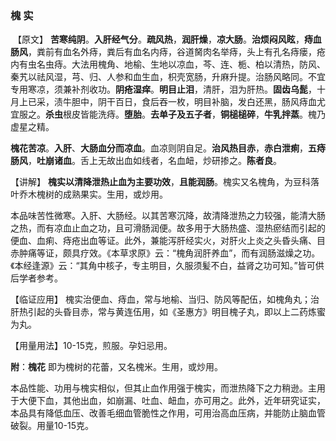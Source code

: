 ###  槐     实


​    【原文】  **苦寒纯阴**。**入肝经气分**。**疏风热**，**润肝燥**，**凉大肠**。**治烦闷风眩**，**痔血肠风**，粪前有血名外痔，粪后有血名内痔，谷道胬肉名举痔，头上有孔名痔瘘，疮内有虫名虫痔。大法用槐角、地榆、生地以凉血，芩、连、栀、柏以清热，防风、秦艽以祛风湿，芎、归、人参和血生血，枳壳宽肠，升麻升提。治肠风略同。不宜专用寒凉，须兼补剂收功。**阴疮湿痒**。**明目止泪**，清肝，泪为肝热。**固齿乌髭**，十月上已采，渍牛胆中，阴干百日，食后吞一枚，明目补脑，发白还黑，肠风痔血尤宜服之。**杀虫**根皮皆能洗痔。**堕胎**。**去单子及五子者**，**铜槌槌碎**，**牛乳拌蒸**。槐乃虚星之精。
​    

**槐花苦凉**。**入肝**、**大肠血分而凉血**。血凉则阴自足。**治风热目赤**，**赤白泄痢**，**五痔肠风**，**吐崩诸血**。舌上无故出血如线者，名血衄，炒研掺之。**陈者良**。

   【讲解】 **槐实以清降泄热止血为主要功效**，**且能润肠**。槐实又名槐角，为豆科落叶乔木槐树的成熟果实。生用，或炒用。
    

本品味苦性微寒。入肝、大肠经。以其苦寒沉降，故清降泄热之力较强，能清大肠之热，而有凉血止血之功，且可滑肠润便。故多用于大肠热盛、湿热瘀结而引起的便血、血痢、痔疮出血等证。此外，兼能泻肝经实火，对肝火上炎之头昏头痛、目赤肿痛等证，颇具疗效。《本草求原》云：“槐角润肝养血”，而有润肠滋燥之功。《本经逢源》云：“其角中核子，专主明目，久服须髪不白，益肾之功可知。”皆可供后学者参考。

【临证应用】 槐实治便血、痔血，常与地榆、当归、防风等配伍，如槐角丸；治肝热引起的头昏目赤，常与黄连伍用，如《圣惠方》明目槐子丸，即以上二药炼蜜为丸。
    

【用量用法】10-15克，煎服。孕妇忌用。
     

**附**：**槐花**  即为槐树的花蕾，又名槐米。生用，或炒用。
     

本品性能、功用与槐实相似，但其止血作用强于槐实，而泄热降下之力稍逊。主用于大便下血，其他出血，如崩漏、吐血、衄血，亦可用之。此外，近年研究证实，本品具有降低血压、改善毛细血管脆性之作用，可用治高血压病，并能防止脑血管破裂。用量10-15克。
